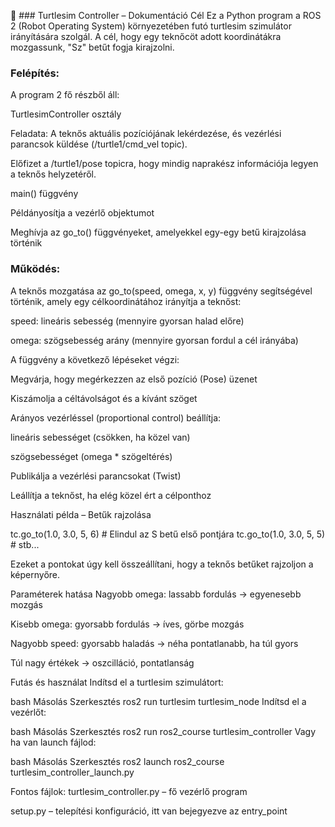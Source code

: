 🐢 ### Turtlesim Controller – Dokumentáció
Cél
Ez a Python program a ROS 2 (Robot Operating System) környezetében futó turtlesim szimulátor irányítására szolgál. A cél, hogy egy teknőcöt adott koordinátákra mozgassunk, "Sz" betűt fogja kirajzolni.

### Felépítés:
A program 2 fő részből áll:

TurtlesimController osztály

Feladata: A teknős aktuális pozíciójának lekérdezése, és vezérlési parancsok küldése (/turtle1/cmd_vel topic).

Előfizet a /turtle1/pose topicra, hogy mindig naprakész információja legyen a teknős helyzetéről.

main() függvény

Példányosítja a vezérlő objektumot

Meghívja az go_to() függvényeket, amelyekkel egy-egy betű kirajzolása történik

### Működés:
A teknős mozgatása az go_to(speed, omega, x, y) függvény segítségével történik, amely egy célkoordinátához irányítja a teknőst:

speed: lineáris sebesség (mennyire gyorsan halad előre)

omega: szögsebesség arány (mennyire gyorsan fordul a cél irányába)

A függvény a következő lépéseket végzi:

Megvárja, hogy megérkezzen az első pozíció (Pose) üzenet

Kiszámolja a céltávolságot és a kívánt szöget

Arányos vezérléssel (proportional control) beállítja:

lineáris sebességet (csökken, ha közel van)

szögsebességet (omega * szögeltérés)

Publikálja a vezérlési parancsokat (Twist)

Leállítja a teknőst, ha elég közel ért a célponthoz

Használati példa – Betűk rajzolása

tc.go_to(1.0, 3.0, 5, 6)  # Elindul az S betű első pontjára
tc.go_to(1.0, 3.0, 5, 5)  # stb...

Ezeket a pontokat úgy kell összeállítani, hogy a teknős betűket rajzoljon a képernyőre.

Paraméterek hatása
Nagyobb omega: lassabb fordulás → egyenesebb mozgás

Kisebb omega: gyorsabb fordulás → íves, görbe mozgás

Nagyobb speed: gyorsabb haladás → néha pontatlanabb, ha túl gyors

Túl nagy értékek → oszcilláció, pontatlanság

Futás és használat
Indítsd el a turtlesim szimulátort:

bash
Másolás
Szerkesztés
ros2 run turtlesim turtlesim_node
Indítsd el a vezérlőt:

bash
Másolás
Szerkesztés
ros2 run ros2_course turtlesim_controller
Vagy ha van launch fájlod:

bash
Másolás
Szerkesztés
ros2 launch ros2_course turtlesim_controller_launch.py

Fontos fájlok:
turtlesim_controller.py – fő vezérlő program

setup.py – telepítési konfiguráció, itt van bejegyezve az entry_point
